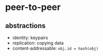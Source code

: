 # peer-to-peer

## abstractions

- identity: keypairs
- replication: copying data
- content-addressable: `obj.id = hash(obj)`

